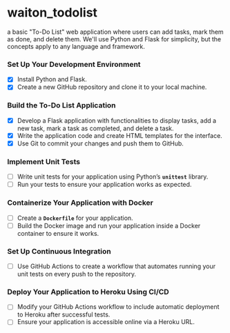 # waiton_todolist
a basic "To-Do List" web application where users can add tasks, mark them as done, and delete them. We'll use Python and Flask for simplicity, but the concepts apply to any language and framework.

### **Set Up Your Development Environment**

- [x]  Install Python and Flask.
- [x]  Create a new GitHub repository and clone it to your local machine.

### **Build the To-Do List Application**

- [x]  Develop a Flask application with functionalities to display tasks, add a new task, mark a task as completed, and delete a task.
- [x]  Write the application code and create HTML templates for the interface.
- [x]  Use Git to commit your changes and push them to GitHub.

### **Implement Unit Tests**

- [ ]  Write unit tests for your application using Python’s **`unittest`** library.
- [ ]  Run your tests to ensure your application works as expected.

### **Containerize Your Application with Docker**

- [ ]  Create a **`Dockerfile`** for your application.
- [ ]  Build the Docker image and run your application inside a Docker container to ensure it works.

### **Set Up Continuous Integration**

- [ ]  Use GitHub Actions to create a workflow that automates running your unit tests on every push to the repository.

### **Deploy Your Application to Heroku Using CI/CD**

- [ ]  Modify your GitHub Actions workflow to include automatic deployment to Heroku after successful tests.
- [ ]  Ensure your application is accessible online via a Heroku URL.
